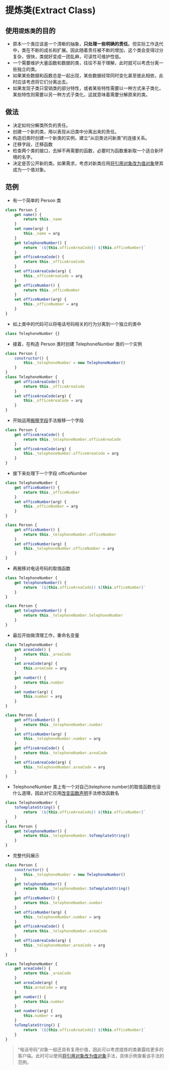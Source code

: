 # 提炼类(Extract Class)

## 使用`提炼类`的目的

- 原本一个类应该是一个清晰的抽象，**只处理一些明确的责任**。但实际工作迭代中，类在不断的成长和扩展。因此随着责任被不断的增加，这个类会变得过分复杂，很快，类就好变成一团乱麻，可读性可维护性低。
- 一个需要维护大量函数和数据的类，往往不易于理解，此时就可以考虑分离一些独立的类。
- 如果某些数据和函数总是一起出现，某些数据经常同时变化甚至彼此相依，此时应该考虑将它们分离出去。
- 如果发现子类只营销类的部分特性，或者某些特性需要以一种方式来子类化，某些特性则需要以另一种方式子类化，这就意味着需要分解原来的类。

## 做法

- 决定如何分解类所负的责任。
- 创建一个新的类，用以表现从旧类中分离出来的责任。
- 构造旧类时创建一个新类的实例，建立“从旧类访问新类”的连接关系。
- 迁移字段，迁移函数
- 检查两个类的接口，去掉不再需要的函数，必要时为函数重新取一个适合新环境的名字。
- 决定是否公开新的类。如果需求，考虑对新类应用[将引用对象改为值对象](refactoring/reorganizing-data/change-ref-value)使其成为一个值对象。

## 范例

- 有一个简单的 Person 类

```js
class Person {
	get name() {
		return this._name
	}
	set name(arg) {
		this._name = arg
	}
	get telephoneNumber() {
		return `(${this.officeAreaCode}) ${this.officeNumber}`
	}
	get officeAreaCode() {
		return this._officeAreaCode
	}
	set officeAreaCode(arg) {
		this._officeAreaCode = arg
	}
	get officeNumber() {
		return this._officeNumber
	}
	set officeNumber(arg) {
		this._officeNumber = arg
	}
}
```

- 如上类中的代码可以将电话号码相关的行为分离到一个独立的类中

```js
class TelephoneNumber {}
```

- 接着，在构造 Person 类时创建 TelephoneNumber 类的一个实例

```js
class Person {
	constructor() {
		this._telephoneNumber = new TelephoneNumber()
	}
}
class TelephoneNumber {
	get officeAreaCode() {
		return this._officeAreaCode
	}
	set officeAreaCode(arg) {
		this._officeAreaCode = arg
	}
}
```

- 开始运用[搬移字段](refactoring/move/move-field)手法搬移一个字段

```js
class Person {
	get officeAreaCode() {
		return this._telephoneNumber.officeAreaCode
	}
	set officeAreaCode(arg) {
		this._telephoneNumber.officeAreaCode = arg
	}
}
```

- 接下来处理下一个字段 officeNumber

```js
class TelephoneNumber {
	get officeNumber() {
		return this._officeNumber
	}
	set officeNumber(arg) {
		this._officeNumber = arg
	}
}

class Person {
	get officeNumber() {
		return this._telephoneNumber.officeNumber
	}
	set officeNumber(arg) {
		this._telephoneNumber.officeNumber = arg
	}
}
```

- 再搬移对电话号码的取值函数

```js
class TelephoneNumber {
	get telephoneNumber() {
		return `(${this.officeAreaCode}) ${this.officeNumber}`
	}
}

class Person {
	get telephoneNumber() {
		return this._telephoneNumber.telephoneNumber
	}
}
```

- 最后开始做清理工作，重命名变量

```js
class TelephoneNumber {
	get areaCode() {
		return this._areaCode
	}
	set areaCode(arg) {
		this.areaCode = arg
	}
	get number() {
		return this.number
	}
	set number(arg) {
		this.number = arg
	}
}

class Person {
	get officeNumber() {
		return this._telephoneNumber.number
	}
	set officeNumber(arg) {
		this._telephoneNumber.number = arg
	}
	get officeAreaCode() {
		return this._telephoneNumber.areaCode
	}
	set officeAreaCode(arg) {
		this._telephoneNumber.areaCode = arg
	}
}
```

- TelephoneNumber 类上有一个对自己(telephone number)的取值函数也没什么道理，因此对它应用[改变函数声明](refactoring/first/change-func-delcare)手法修改函数名

```js
class TelephoneNumber {
	toTemplateString() {
		return `(${this.officeAreaCode}) ${this.officeNumber}`
	}
}
class Person {
	get telephoneNumber() {
		return this._telephoneNumber.toTemplateString()
	}
}
```

- 完整代码展示

```js
class Person {
	constructor() {
		this._telephoneNumber = new TelephoneNumber()
	}
	get telephoneNumber() {
		return this._telephoneNumber.toTemplateString()
	}
	get officeNumber() {
		return this._telephoneNumber.number
	}
	set officeNumber(arg) {
		this._telephoneNumber.number = arg
	}
	get officeAreaCode() {
		return this._telephoneNumber.areaCode
	}
	set officeAreaCode(arg) {
		this._telephoneNumber.areaCode = arg
	}
}

class TelephoneNumber {
	get areaCode() {
		return this._areaCode
	}
	set areaCode(arg) {
		this.areaCode = arg
	}
	get number() {
		return this.number
	}
	set number(arg) {
		this.number = arg
	}
	toTemplateString() {
		return `(${this.officeAreaCode}) ${this.officeNumber}`
	}
}
```

> “电话号码”对象一般还具有复用价值，因此可以考虑提炼的类暴露给更多的客户端。此时可以使用[将引用对象改为值对象](refactoring/reorganizing-data/change-ref-value)手法，具体示例查看该手法的范例。